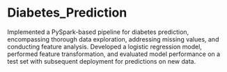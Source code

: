 # Diabetes_Prediction
Implemented a PySpark-based pipeline for diabetes prediction, encompassing thorough data exploration, addressing missing values, and conducting feature analysis. Developed a logistic regression model, performed feature transformation, and evaluated model performance on a test set with subsequent deployment for predictions on new data.
